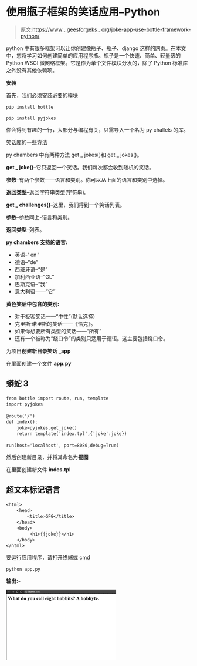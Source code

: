 # 使用瓶子框架的笑话应用–Python

> 原文:[https://www . geesforgeks . org/joke-app-use-bottle-framework-python/](https://www.geeksforgeeks.org/joke-app-using-bottle-framework-python/)

python 中有很多框架可以让你创建像瓶子、瓶子、django 这样的网页。在本文中，您将学习如何创建简单的应用程序瓶。瓶子是一个快速、简单、轻量级的 Python WSGI 微网络框架。它是作为单个文件模块分发的，除了 Python 标准库之外没有其他依赖项。

**安装**

首先，我们必须安装必要的模块

```
pip install bottle
```

```
pip install pyjokes
```

你会得到有趣的一行，大部分与编程有关，只需导入一个名为 py challels 的库。

笑话库的一些方法

py chambers 中有两种方法 get _ jokes()和 get _ jokes()。

**get _ joke()**–它只返回一个笑话。我们每次都会收到随机的笑话。

**参数**–有两个参数——语言和类别。你可以从上面的语言和类别中选择。

**返回类型**–返回字符串类型(字符串)。

**get _ challenges()**–这里，我们得到一个笑话列表。

**参数**–参数同上-语言和类别。

**返回类型**–列表。

**py chambers 支持的语言:**

*   英语-' en '
*   德语–“de”
*   西班牙语–“是”
*   加利西亚语–“GL”
*   巴斯克语–“我”
*   意大利语——“它”

**黄色笑话中包含的类别:**

*   对于极客笑话——“中性”(默认选择)
*   克里斯·诺里斯的笑话——《恰克》。
*   如果你想要所有类型的笑话——“所有”
*   还有一个被称为“绕口令”的类别只适用于德语。这主要包括绕口令。

为项目**创建新目录笑话 _app**

在里面创建一个文件 **app.py**

## 蟒蛇 3

```
from bottle import route, run, template
import pyjokes

@route('/')
def index():
    joke=pyjokes.get_joke()
    return template('index.tpl',{'joke':joke})

run(host='localhost', port=8080,debug=True)
```

然后创建新目录，并将其命名为**视图**

在里面创建新文件 **indes.tpl**

## 超文本标记语言

```
<html>
    <head>
        <title>GFG</title>
    </head>
    <body>
         <h1>{{joke}}</h1>
    </body>
</html>
```

要运行应用程序，请打开终端或 cmd

```
python app.py
```

**输出:-**

![](img/ff5774028a0f94aed305406ac09a7c96.png)